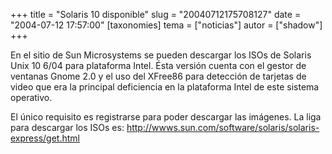+++
title = "Solaris 10 disponible"
slug = "20040712175708127"
date = "2004-07-12 17:57:00"
[taxonomies]
tema = ["noticias"]
autor = ["shadow"]
+++

En el sitio de Sun Microsystems se pueden descargar los ISOs de Solaris
Unix 10 6/04 para plataforma Intel. Ésta versión cuenta con el gestor de
ventanas Gnome 2.0 y el uso del XFree86 para detección de tarjetas de
video que era la principal deficiencia en la plataforma Intel de este
sistema operativo.

El único requisito es registrarse para poder descargar las imágenes. La
liga para descargar los ISOs es:
http://wwws.sun.com/software/solaris/solaris-express/get.html

